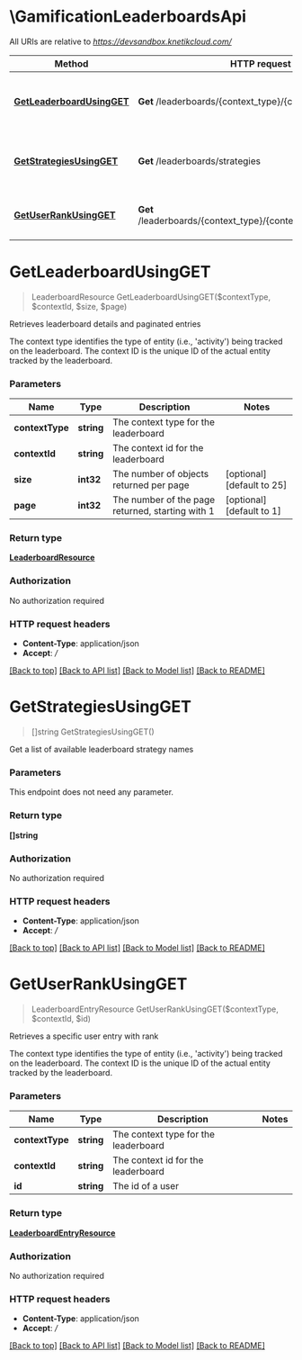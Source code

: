 # \GamificationLeaderboardsApi

All URIs are relative to *https://devsandbox.knetikcloud.com/*

Method | HTTP request | Description
------------- | ------------- | -------------
[**GetLeaderboardUsingGET**](GamificationLeaderboardsApi.md#GetLeaderboardUsingGET) | **Get** /leaderboards/{context_type}/{context_id} | Retrieves leaderboard details and paginated entries
[**GetStrategiesUsingGET**](GamificationLeaderboardsApi.md#GetStrategiesUsingGET) | **Get** /leaderboards/strategies | Get a list of available leaderboard strategy names
[**GetUserRankUsingGET**](GamificationLeaderboardsApi.md#GetUserRankUsingGET) | **Get** /leaderboards/{context_type}/{context_id}/users/{id}/rank | Retrieves a specific user entry with rank


# **GetLeaderboardUsingGET**
> LeaderboardResource GetLeaderboardUsingGET($contextType, $contextId, $size, $page)

Retrieves leaderboard details and paginated entries

The context type identifies the type of entity (i.e., 'activity') being tracked on the leaderboard. The context ID is the unique ID of the actual entity tracked by the leaderboard.


### Parameters

Name | Type | Description  | Notes
------------- | ------------- | ------------- | -------------
 **contextType** | **string**| The context type for the leaderboard | 
 **contextId** | **string**| The context id for the leaderboard | 
 **size** | **int32**| The number of objects returned per page | [optional] [default to 25]
 **page** | **int32**| The number of the page returned, starting with 1 | [optional] [default to 1]

### Return type

[**LeaderboardResource**](LeaderboardResource.md)

### Authorization

No authorization required

### HTTP request headers

 - **Content-Type**: application/json
 - **Accept**: */*

[[Back to top]](#) [[Back to API list]](../README.md#documentation-for-api-endpoints) [[Back to Model list]](../README.md#documentation-for-models) [[Back to README]](../README.md)

# **GetStrategiesUsingGET**
> []string GetStrategiesUsingGET()

Get a list of available leaderboard strategy names


### Parameters
This endpoint does not need any parameter.

### Return type

**[]string**

### Authorization

No authorization required

### HTTP request headers

 - **Content-Type**: application/json
 - **Accept**: */*

[[Back to top]](#) [[Back to API list]](../README.md#documentation-for-api-endpoints) [[Back to Model list]](../README.md#documentation-for-models) [[Back to README]](../README.md)

# **GetUserRankUsingGET**
> LeaderboardEntryResource GetUserRankUsingGET($contextType, $contextId, $id)

Retrieves a specific user entry with rank

The context type identifies the type of entity (i.e., 'activity') being tracked on the leaderboard. The context ID is the unique ID of the actual entity tracked by the leaderboard.


### Parameters

Name | Type | Description  | Notes
------------- | ------------- | ------------- | -------------
 **contextType** | **string**| The context type for the leaderboard | 
 **contextId** | **string**| The context id for the leaderboard | 
 **id** | **string**| The id of a user | 

### Return type

[**LeaderboardEntryResource**](LeaderboardEntryResource.md)

### Authorization

No authorization required

### HTTP request headers

 - **Content-Type**: application/json
 - **Accept**: */*

[[Back to top]](#) [[Back to API list]](../README.md#documentation-for-api-endpoints) [[Back to Model list]](../README.md#documentation-for-models) [[Back to README]](../README.md)

